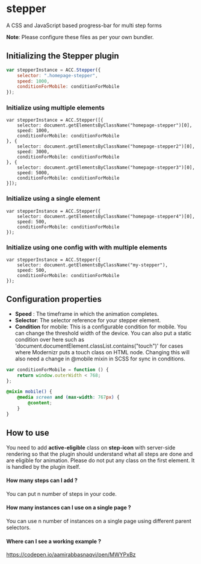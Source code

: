 # stepper
A CSS and JavaScript based progress-bar for multi step forms

**Note**: Please configure these files as per your own bundler.

## Initializing the Stepper plugin
``` Javascript
var stepperInstance = ACC.Stepper({
    selector: ".homepage-stepper",
    speed: 1000,
    conditionForMobile: conditionForMobile
});
```

### Initialize using  multiple elements
```
var stepperInstance = ACC.Stepper([{
    selector: document.getElementsByClassName("homepage-stepper")[0],
    speed: 1000,
    conditionForMobile: conditionForMobile
}, {
    selector: document.getElementsByClassName("homepage-stepper2")[0],
    speed: 3000,
    conditionForMobile: conditionForMobile
}, {
    selector: document.getElementsByClassName("homepage-stepper3")[0],
    speed: 5000,
    conditionForMobile: conditionForMobile
}]);
```

### Initialize using a single element
```
var stepperInstance = ACC.Stepper({
    selector: document.getElementsByClassName("homepage-stepper4")[0],
    speed: 500,
    conditionForMobile: conditionForMobile
});
```

### Initialize using one config with with multiple elements
```
var stepperInstance = ACC.Stepper({
    selector: document.getElementsByClassName("my-stepper"),
    speed: 500,
    conditionForMobile: conditionForMobile
});
```
## Configuration properties
* **Speed** : The timeframe in which the animation completes.
* **Selector**: The selector reference for your stepper element.
* **Condition** for mobile: This is a configurable condition for mobile. You can change the threshold width of the device. You can also put a static condition over here such as 'document.documentElement.classList.contains("touch")' for cases where Modernizr puts a touch class on HTML node. Changing this will also need a change in @mobile mixin in SCSS for sync in conditions.

```Javascript
var conditionForMobile = function () {
    return window.outerWidth < 768;
};
```
```SCSS
@mixin mobile() {
    @media screen and (max-width: 767px) {
        @content;
    }
}
```
## How to use
You need to add **active-eligible** class on **step-icon** with server-side rendering so that the plugin should understand what all steps are done and are eligible for animation. Please do not put any class on the first element. It is handled by the plugin itself.

#### **How many steps can I add** ?
You can put n number of steps in your code.

#### **How many instances can I use on a single page** ?
You can use n number of instances on a single page using different parent selectors.

#### **Where can I see a working example** ?
https://codepen.io/aamirabbasnaqvi/pen/MWYPxBz
